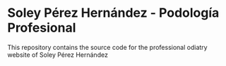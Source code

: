 # Soley Pérez Hernández - Podología Profesional

This repository contains the source code for the professional odiatry website of Soley Pérez Hernández
